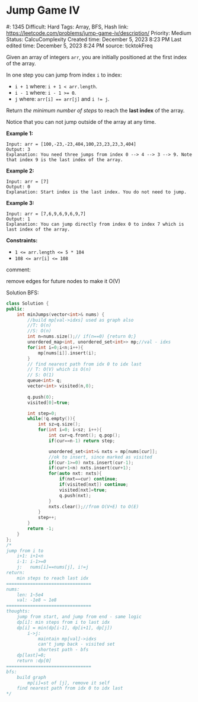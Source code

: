 # Jump Game IV

#: 1345
Difficult: Hard
Tags: Array, BFS, Hash
link: https://leetcode.com/problems/jump-game-iv/description/
Priority: Medium
Status: CalcuComplexity
Created time: December 5, 2023 8:23 PM
Last edited time: December 5, 2023 8:24 PM
source: ticktokFreq

Given an array of integers `arr`, you are initially positioned at the first index of the array.

In one step you can jump from index `i` to index:

- `i + 1` where: `i + 1 < arr.length`.
- `i - 1` where: `i - 1 >= 0`.
- `j` where: `arr[i] == arr[j]` and `i != j`.

Return *the minimum number of steps* to reach the **last index** of the array.

Notice that you can not jump outside of the array at any time.

**Example 1:**

```
Input: arr = [100,-23,-23,404,100,23,23,23,3,404]
Output: 3
Explanation: You need three jumps from index 0 --> 4 --> 3 --> 9. Note that index 9 is the last index of the array.

```

**Example 2:**

```
Input: arr = [7]
Output: 0
Explanation: Start index is the last index. You do not need to jump.

```

**Example 3:**

```
Input: arr = [7,6,9,6,9,6,9,7]
Output: 1
Explanation: You can jump directly from index 0 to index 7 which is last index of the array.

```

**Constraints:**

- `1 <= arr.length <= 5 * 104`
- `108 <= arr[i] <= 108`

comment:

remove edges for future nodes to make it O(V)

Solution BFS:

```cpp
class Solution {
public:
    int minJumps(vector<int>& nums) {
        //build mp[val->idxs] used as graph also
        //T: O(n)
        //S: O(n)
        int n=nums.size();// if(n==0) {return 0;}
        unordered_map<int, unordered_set<int>> mp;//val - idxs
        for(int i=0;i<n;i++){
            mp[nums[i]].insert(i);
        }
        // find nearest path from idx 0 to idx last
        // T: O(V) which is O(n)
        // S: O(1)
        queue<int> q;
        vector<int> visited(n,0);
        
        q.push(0);
        visited[0]=true;

        int step=0;
        while(!q.empty()){
            int sz=q.size();
            for(int i=0; i<sz; i++){
                int cur=q.front(); q.pop();
                if(cur==n-1) return step;

                unordered_set<int>& nxts = mp[nums[cur]];
                //ok to insert, since marked as visited
                if(cur-1>=0) nxts.insert(cur-1);
                if(cur+1<n) nxts.insert(cur+1);
                for(auto nxt: nxts){
                    if(nxt==cur) continue;
                    if(visited[nxt]) continue;
                    visited[nxt]=true;
                    q.push(nxt);
                }
                nxts.clear();//from O(V+E) to O(E)
            }
            step++;
        }
        return -1;
    }
};
/*
jump from i to 
    i+1: i+1<n
    i-1: i-1>=0
    j:   nums[i]==nums[j], i!=j
return:
    min steps to reach last idx
================================
nums:
    len: 1~5e4
    val: -1e8 ~ 1e8
================================
thoughts:
    jump from start, and jump from end - same logic
    dp[i]: min steps from i to last idx
    dp[i] = min(dp[i-1], dp[i+1], dp[j])
        i->j:
            maintain mp[val]->idxs
            can't jump back - visited set
            shortest path - bfs
    dp[last]=0;
    return :dp[0]
================================
bfs:
    build graph
        mp[i]=st of [j], remove it self
    find nearest path from idx 0 to idx last
*/
```